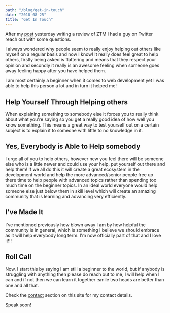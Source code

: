 ```yaml
---
path: "/blog/get-in-touch"
date: "2018-08-25"
title: "Get In Touch"
---
```

After my [post](https://shan5742.github.io/web-developer-ZTM-review/) yesterday writing a review of ZTM I had a guy on Twitter reach out with some questions.

I always wondered why people seem to really enjoy helping out others like myself on a regular basis and now I know! It really does feel great to help others, firstly being asked is flattering and means that they respect your opinion and secondly it really is an awesome feeling when someone goes away feeling happy after you have helped them.

I am most certainly a beginner when it comes to web development yet I was able to help this person a lot and in turn it helped me! 

## Help Yourself Through Helping others

When explaining something to somebody else it forces you to really think about what you're saying so you get a really good idea of how well you know something. This means a great way to test yourself out on a certain subject is to explain it to someone with little to no knowledge in it.

## Yes, Everybody is Able to Help somebody

I urge all of you to help others, however new you feel there will be someone else who is a little newer and could use your help, put yourself out there and help them! If we all do this it will create a great ecosystem in the development world and help the more advanced/senior people free up there time to help people with advanced topics rather than spending too much time on the beginner topics. In an ideal world everyone would help someone else just below them in skill level which will create an amazing community that is learning and advancing very efficiently.

## I've Made It

I've mentioned previously how blown away I am by how helpful the community is in general, which is something I believe we should embrace as it will help everybody long term. I'm now officially part of that and I love it!!!

## Roll Call

Now, I start this by saying I am still a beginner to the world, but if anybody is struggling with anything then please do reach out to me, I will help when I can and if not then we can learn it together :smile two heads are better than one and all that.

Check the [contact](https://shan5742.github.io/contact/) section on this site for my contact details.

Speak soon!
